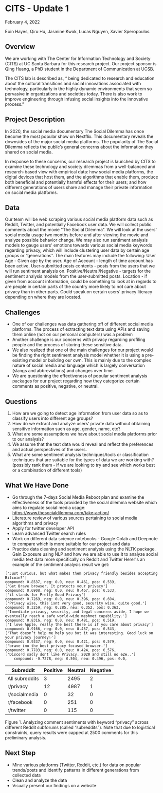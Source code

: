 # CITS - Update 1
February 4, 2022

Eoin Hayes, Qiru Hu, Jasmine Kwok, Lucas Nguyen, Xavier Speropoulos

## Overview 

We are working with The Center for Information Technology and Society (CITS) at UC Santa Barbara for this research project. Our project sponsor is Qing Huang, a PhD student in the Department of Communication at UCSB. 

The CITS lab is described as, “ being dedicated to research and education about the cultural transitions and social innovations associated with technology, particularly in the highly dynamic environments that seem so pervasive in organizations and societies today. There is also work to improve engineering through infusing social insights into the innovative process.”

## Project Description

In 2020, the social media documentary The Social Dilemma has once become the most popular show on Nextflix. This documentary reveals the downsides of the major social media platforms. The popularity of The Social Dilemma reflects the public’s general concerns about the information they shared on social media. 

In response to these concerns, our research project is launched by CITS to examine these technology and society dilemmas from a well-balanced and research-based view with empirical data: how social media platforms, the digital devices that host them, and the algorithms that enable them, produce both beneficial and potentially harmful effects for their users; and how different generations of users share and manage their private information on social media platforms.

## Data

Our team will be web scraping various social media platform data such as Reddit, Twitter, and potentially Facebook user data. We will collect public comments about the movie "The Social Dilemma". We will look at the users' social media usage two months before and after viewing the movie and analyze possible behavior change. We may also run sentiment analysis models to gauge users' emotions towards various social media keywords regarding privacy, which will include clustering user data by certain age groups or “generations”. The main features may include the following:
User Age - Given age by the user.
Age of Account - length of time account has been active.
User-submitted posts contents - posts from the users that we will run sentiment analysis on.
Positive/Neutral/Negative - targets for the sentiment analysis models from the user-submitted posts.
Location - if given from account information, could be something to look at in regards to are people in certain parts of the country more likely to not care about privacy than in other parts. Could speak on certain users' privacy literacy depending on where they are located.  


## Challenges 

* One of our challenges was data gathering off of different social media platforms. The process of extracting text data using APIs and saving them online (not on our personal computers) was a problem
* Another challenge is our concerns with privacy regarding profiling people and the process of storing these sensitive data. 
* We also realized that one of the main challenges for our project would be finding the right sentiment analysis model whether it is using a pre-existing model or building our own. This is mainly due to the complex nature of social media and language which is largely conversation (slangs and abbreviations) and changes over time.
* We are questioning the effectiveness of popular sentiment analysis packages for our project regarding how they categorize certain comments as positive, negative, or neutral.

## Questions 

1. How are we going to detect age information from user data so as to classify users into different age groups?
2. How do we extract and analyze users' private data without obtaining sensitive information such as age, gender, name, etc? 
3. What are some assumptions we have about social media platforms prior to our analysis? 
4. We assume that the text data would reveal and reflect the preferences and actual perspectives of the users. 
5. What are some sentiment analysis techniques/tools or classification techniques that are suitable for the types of data we are working with? (possibly rank them - if we are looking to try and see which works best or a combination of different tools)

## What We Have Done

- Go through the 7-days Social Media Reboot plan and examine the effectiveness of the tools provided by the social dilemma website which aims to regulate social media usage: https://www.thesocialdilemma.com/take-action/
- Literature review of various sources pertaining to social media algorithms and privacy
- Apply for twitter developer API
- Learn advanced Twitter search rules
- Work on different data science notebooks - Google Colab and Deepnote to compare which is more suitable for our project and data 
- Practice data cleaning and sentiment analysis using the NLTK package. Gain Exposure using NLP and how we are able to use it to analyze social media text data more specifically on Reddit and Twitter
Herer's an example of the sentiment analysis result we get:
```
['Just curious, but what makes them privacy friendly besides accepting Bitcoin?'] 
compound: 0.8537, neg: 0.0, neu: 0.461, pos: 0.539, 
['Get Brave browser. It protects your privacy'] 
compound: 0.6908, neg: 0.0, neu: 0.467, pos: 0.533, 
['it stands for Pretty Good Privacy'] 
compound: 0.7269, neg: 0.0, neu: 0.396, pos: 0.604, 
['Privacy wise, this isnt very good, security wise, quite good.'] 
compound: 0.3259, neg: 0.285, neu: 0.352, pos: 0.363, 
['Immediate privacy, security, and legal concerns aside, I hope we eventually reach a safe world-wide meshnet capability.'] 
compound: 0.8316, neg: 0.0, neu: 0.481, pos: 0.519, 
['I love Apple, really the best there is if you care about privacy'] 
compound: 0.9166, neg: 0.0, neu: 0.457, pos: 0.543, 
['That doesn’t help me help you but it was interesting. Good luck on your privacy journey✨'] 
compound: 0.9337, neg: 0.0, neu: 0.421, pos: 0.579, 
['brave imo the best privacy focused browser.'] 
compound: 0.7783, neg: 0.0, neu: 0.424, pos: 0.576, 
['Discord sadly dont like Privacy. 2020 and still no e2e..'] 
    compound: -0.7278, neg: 0.504, neu: 0.496, pos: 0.0, 
```






| Subreddit   | Positive    |Neutral      | Negative
| ----------- | ----------- | ----------- | ----------- |
| All subreddits | 3 |2495 |2
|r/privacy |12|4987|1
|r/socialmedia|0|32|0|
|r/facebook|0|251|0|
|r/twitter|0|115|0|

Figure 1. Analyzing comment sentiments with keyword “privacy” across different Reddit subforums (called “subreddits”). Note that due to logistical constraints, query results were capped at 2500 comments for this preliminary analysis.








## Next Step
- Mine various platforms (Twitter, Reddit, etc.) for data on popular trends/posts and identify patterns in different generations from collected data
- Clean and analyze the data
- Visually present our findings on a website



<!-- ## Current Tasks and Roadmap

We currently don't have our main datasets yet. While waiting for access to our official data we have been testing out various sentiment analysis models such as __ -->